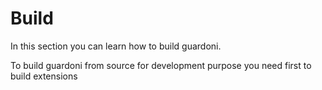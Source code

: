 # Build

In this section you can learn how to build guardoni.

To build guardoni from source for development purpose you need first to build extensions
